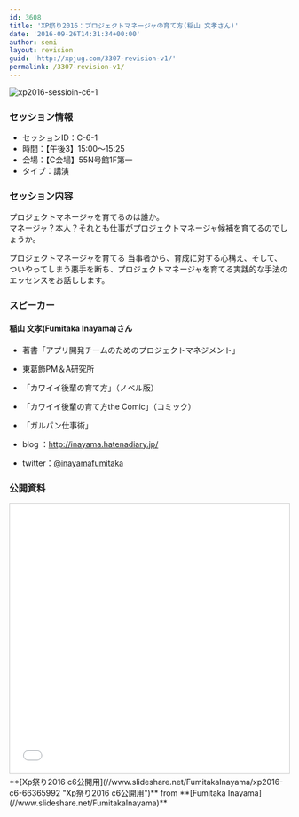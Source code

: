```yaml
---
id: 3608
title: 'XP祭り2016：プロジェクトマネージャの育て方(稲山 文孝さん)'
date: '2016-09-26T14:31:34+00:00'
author: semi
layout: revision
guid: 'http://xpjug.com/3307-revision-v1/'
permalink: /3307-revision-v1/
---
```


![xp2016-sessioin-c6-1](http://xpjug.com/wp-content/uploads/2016/08/xp2016-sessioin-c6-1.png)

### セッション情報

- セッションID：C-6-1
- 時間：【午後3】15:00～15:25
- 会場：【C会場】55N号館1F第一
- タイプ：講演

### セッション内容

プロジェクトマネージャを育てるのは誰か。  
マネージャ？本人？それとも仕事がプロジェクトマネージャ候補を育てるのでしょうか。

プロジェクトマネージャを育てる 当事者から、育成に対する心構え、そして、ついやってしまう悪手を断ち、プロジェクトマネージャを育てる実践的な手法のエッセンスをお話しします。

### スピーカー

#### 稲山 文孝(Fumitaka Inayama)さん

- 著書「アプリ開発チームのためのプロジェクトマネジメント」
- 東葛飾<span lang="EN-US">PM</span>＆<span lang="EN-US">A</span>研究所
- 「カワイイ後輩の育て方」（ノベル版）
- 「カワイイ後輩の育て方<span lang="EN-US">the Comic</span>」（コミック）
- 「ガルパン仕事術」

- blog ：<http://inayama.hatenadiary.jp/>
- twitter：[@inayamafumitaka](https://twitter.com/inayamafumitaka)

### 公開資料

<iframe allowfullscreen="" frameborder="0" height="485" marginheight="0" marginwidth="0" scrolling="no" src="//www.slideshare.net/slideshow/embed_code/key/w2Ehh34StCt7b3" style="border:1px solid #CCC; border-width:1px; margin-bottom:5px; max-width: 100%;" width="595"> </iframe>

<div style="margin-bottom:5px">  **[Xp祭り2016 c6公開用](//www.slideshare.net/FumitakaInayama/xp2016-c6-66365992 "Xp祭り2016 c6公開用")**  from **[Fumitaka Inayama](//www.slideshare.net/FumitakaInayama)** </div>